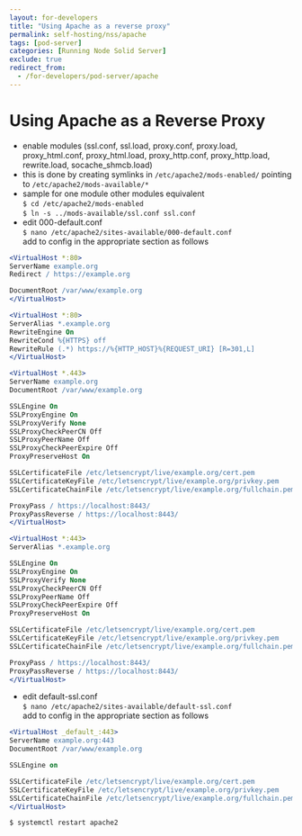 ```yaml
---
layout: for-developers
title: "Using Apache as a reverse proxy"
permalink: self-hosting/nss/apache
tags: [pod-server]
categories: [Running Node Solid Server]
exclude: true
redirect_from:
  - /for-developers/pod-server/apache
---
```


# Using Apache as a Reverse Proxy

* enable modules (ssl.conf, ssl.load, proxy.conf, proxy.load, proxy_html.conf, proxy_html.load, proxy_http.conf, proxy_http.load, rewrite.load, socache_shmcb.load)<br />
* this is done by creating symlinks in `/etc/apache2/mods-enabled/` pointing to `/etc/apache2/mods-available/*`<br />
* sample for one module other modules equivalent<br />
`$ cd /etc/apache2/mods-enabled`<br />
`$ ln -s ../mods-available/ssl.conf ssl.conf`<br />
* edit 000-default.conf<br />
`$ nano /etc/apache2/sites-available/000-default.conf`<br />
add to config in the appropriate section as follows<br />

```apache
<VirtualHost *:80>
ServerName example.org
Redirect / https://example.org

DocumentRoot /var/www/example.org
</VirtualHost>

<VirtualHost *:80>
ServerAlias *.example.org
RewriteEngine On
RewriteCond %{HTTPS} off
RewriteRule (.*) https://%{HTTP_HOST}%{REQUEST_URI} [R=301,L]
</VirtualHost>

<VirtualHost *.443>
ServerName example.org
DocumentRoot /var/www/example.org

SSLEngine On
SSLProxyEngine On
SSLProxyVerify None
SSLProxyCheckPeerCN Off
SSLProxyPeerName Off
SSLProxyCheckPeerExpire Off
ProxyPreserveHost On

SSLCertificateFile /etc/letsencrypt/live/example.org/cert.pem
SSLCertificateKeyFile /etc/letsencrypt/live/example.org/privkey.pem
SSLCertificateChainFile /etc/letsencrypt/live/example.org/fullchain.pem

ProxyPass / https://localhost:8443/
ProxyPassReverse / https://localhost:8443/
</VirtualHost>

<VirtualHost *:443>
ServerAlias *.example.org

SSLEngine On
SSLProxyEngine On
SSLProxyVerify None
SSLProxyCheckPeerCN Off
SSLProxyPeerName Off
SSLProxyCheckPeerExpire Off
ProxyPreserveHost On

SSLCertificateFile /etc/letsencrypt/live/example.org/cert.pem
SSLCertificateKeyFile /etc/letsencrypt/live/example.org/privkey.pem
SSLCertificateChainFile /etc/letsencrypt/live/example.org/fullchain.pem

ProxyPass / https://localhost:8443/
ProxyPassReverse / https://localhost:8443/
</VirtualHost>
```

* edit default-ssl.conf<br />
`$ nano /etc/apache2/sites-available/default-ssl.conf`<br />
add to config in the appropriate section as follows<br />

```apache
<VirtualHost _default_:443>
ServerName example.org:443
DocumentRoot /var/www/example.org

SSLEngine on

SSLCertificateFile /etc/letsencrypt/live/example.org/cert.pem
SSLCertificateKeyFile /etc/letsencrypt/live/example.org/privkey.pem
SSLCertificateChainFile /etc/letsencrypt/live/example.org/fullchain.pem
</VirtualHost>
```
`$ systemctl restart apache2`
